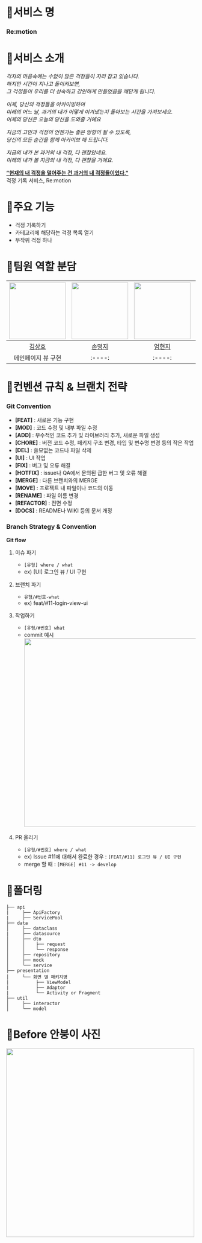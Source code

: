 # 🫧서비스 명
### Re:motion
# 🫧서비스 소개

*각자의 마음속에는 수없이 많은 걱정들이 자리 잡고 있습니다.* <br>
*하지만 시간이 지나고 돌이켜보면, <br>그 걱정들이 우리를 더 성숙하고 강인하게 만들었음을 깨닫게 됩니다.* <br>

*이제, 당신의 걱정들을 아카이빙하여*<br> 
*미래의 어느 날, 과거의 내가 어떻게 이겨냈는지 돌아보는 시간을 가져보세요.* <br>
*어제의 당신은 오늘의 당신을 도와줄 거에요*

*지금의 고민과 걱정이 언젠가는 좋은 방향이 될 수 있도록,* <br>
*당신의 모든 순간을 함께 아카이브 해 드립니다.*

*지금의 내가 본 과거의 내 걱정, 다 괜찮았네요. <br>
미래의 내가 볼 지금의 내 걱정, 다 괜찮을 거에요.*
 
<U> **”현재의 내 걱정을 덜어주는 건 과거의 내 걱정들이었다.”** </U>
<br> 
걱정 기록 서비스, Re:motion

# 🫧주요 기능
- 걱정 기록하기
- 카테고리에 해당하는 걱정 목록 열기
- 무작위 걱정 하나 

# 🫧팀원 역할 분담
|<img width=150 src="https://avatars.githubusercontent.com/u/97405341?v=4" />|<img width=150 src="https://avatars.githubusercontent.com/u/114990782?v=4" />|<img width=150 src="https://avatars.githubusercontent.com/u/113780698?v=4" />|<img width=150 src="https://avatars.githubusercontent.com/u/93514333?v=4" />|
|:----:|:----:|:----:|:----:|
| [김상호](https://github.com/Marchbreeze) | [손명지](https://github.com/m6z1) | [엄현지](https://github.com/hyunjium) | [이삭](https://github.com/lsakee) |
|메인페이지 뷰 구현|:----:|:----:|:----:|


# 🫧컨벤션 규칙 & 브랜치 전략
### Git Convention
- **[FEAT]** : 새로운 기능 구현
- **[MOD]** : 코드 수정 및 내부 파일 수정
- **[ADD]** : 부수적인 코드 추가 및 라이브러리 추가, 새로운 파일 생성
- **[CHORE]** : 버전 코드 수정, 패키지 구조 변경, 타입 및 변수명 변경 등의 작은 작업
- **[DEL]** : 쓸모없는 코드나 파일 삭제
- **[UI]** : UI 작업
- **[FIX]** : 버그 및 오류 해결
- **[HOTFIX]** : issue나 QA에서 문의된 급한 버그 및 오류 해결
- **[MERGE]** : 다른 브랜치와의 MERGE
- **[MOVE]** : 프로젝트 내 파일이나 코드의 이동
- **[RENAME]** : 파일 이름 변경
- **[REFACTOR]** : 전면 수정
- **[DOCS]** : README나 WIKI 등의 문서 개정

### Branch Strategy & Convention
**Git flow**

1. 이슈 파기
    - `[유형] where / what`
    - ex) [UI] 로그인 뷰 / UI 구현
    
2. 브랜치 파기
    - `유형/#번호-what`
    - ex) feat/#11-login-view-ui
      
3. 작업하기
    - `[유형/#번호] what`
    - commit 예시
      <br>
        <img width=500 src="https://github.com/DO-SOPT-SOPKATHON/Team1-Android/assets/114990782/b8d79d58-0eea-45a9-bca5-3b8fd293daf2" />
4. PR 올리기
    - `[유형/#번호] where / what`
    - ex) Issue #11에 대해서 완료한 경우 : `[FEAT/#11] 로그인 뷰 / UI 구현`
    - merge 할 때 : `[MERGE] #11 -> develop`

# 🫧폴더링

```
├── api
|     ├── ApiFactory
|     ├── ServicePool
├── data
│     ├── dataclass
|     ├── datasource
│     ├── dto
│     │    ├── request
│     │    └── response
│     ├── repository
│     ├── mock
│     └── service
├── presentation
│     └── 화면 별 패키지명
|          ├── ViewModel
|          ├── Adaptor
|          └── Activity or Fragment
├── util
│     ├── interactor
│     └── model
```

# 🫧Before 안붕이 사진
<img width=500 src="https://github.com/DO-SOPT-SOPKATHON/Team1-Android/assets/114990782/e5f31ebb-e364-4084-a5f4-3f87d22e6dab">
